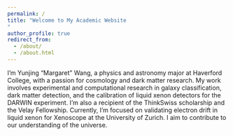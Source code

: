 ```yaml
---
permalink: /
title: "Welcome to My Academic Website
"
author_profile: true
redirect_from: 
  - /about/
  - /about.html
---
```

I’m Yunjing “Margaret” Wang, a physics and astronomy major at Haverford College, with a passion for cosmology and dark matter research. My work involves experimental and computational research in galaxy classification, dark matter detection, and the calibration of liquid xenon detectors for the DARWIN experiment. I’m also a recipient of the ThinkSwiss scholarship and the Velay Fellowship. Currently, I’m focused on validating electron drift in liquid xenon for Xenoscope at the University of Zurich. I aim to contribute to our understanding of the universe.
